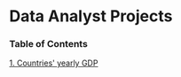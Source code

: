 # Data Analyst Projects
### Table of Contents

[1. Countries' yearly GDP](https://github.com/John-Rivero/Data-Analyst-Portfolio/tree/main/Coutries'%20Yearly%20GDP)
